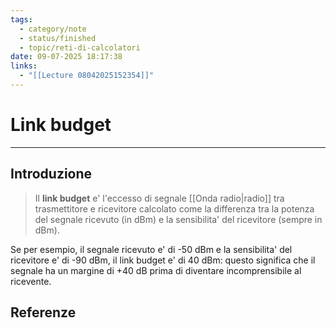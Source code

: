 ```yaml
---
tags:
  - category/note
  - status/finished
  - topic/reti-di-calcolatori
date: 09-07-2025 18:17:38
links:
  - "[[Lecture 08042025152354]]"
---
```

# Link budget
---
## Introduzione
> Il **link budget** e' l'eccesso di segnale [[Onda radio|radio]] tra trasmettitore e ricevitore calcolato come la differenza tra la potenza del segnale ricevuto (in dBm) e la sensibilita' del ricevitore (sempre in dBm).

Se per esempio, il segnale ricevuto e' di -50 dBm e la sensibilita' del ricevitore e' di -90 dBm, il link budget e' di 40 dBm: questo significa che il segnale ha un margine di +40 dB prima di diventare incomprensibile al ricevente.

## Referenze
